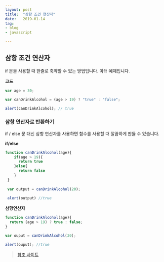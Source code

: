 ```yaml
---
layout: post
title:  "삼항 조건 연산자"
date:   2019-01-14
tag:
- blog
- javascript

---
```


## 삼항 조건 연산자

if 문을 사용할 때 한줄로 축약할 수 있는 방법입니다.
아래 예제입니다.

**코드**
```js
var age = 30; 

var canDrinkAlcohol = (age > 19) ? "true" : "false";

alert(canDrinkAlcohol); // true
```

### 삼항 연산자로 반환하기

if / else 문 대신 삼항 연산자를 사용하면
함수를 사용할 때 깔끔하게 만들 수 있습니다.

**if/else**
```js
function canDrinkAlcohol(age){
    if(age > 19){
      return true
    }else{
      return false
    }
 }
 
 var output = canDrinkAlcohol(20);
 
 alert(output) //true
```

**삼항연산자**
```js
function canDrinkAlcohol(age){
  return (age > 19) ? true : false;
}

var ouput = canDrinkAlcohol(30);

alert(ouput); //true
```



> [참조 사이트](https://developer.mozilla.org/ko/docs/Web/JavaScript/Reference/Operators/Conditional_Operator)









